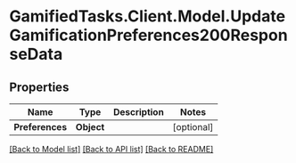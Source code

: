 # GamifiedTasks.Client.Model.UpdateGamificationPreferences200ResponseData

## Properties

Name | Type | Description | Notes
------------ | ------------- | ------------- | -------------
**Preferences** | **Object** |  | [optional] 

[[Back to Model list]](../../README.md#documentation-for-models) [[Back to API list]](../../README.md#documentation-for-api-endpoints) [[Back to README]](../../README.md)


